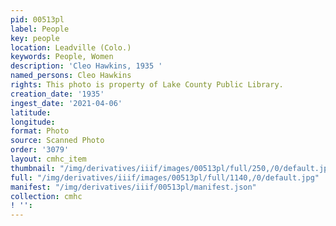 ```yaml
---
pid: 00513pl
label: People
key: people
location: Leadville (Colo.)
keywords: People, Women
description: 'Cleo Hawkins, 1935 '
named_persons: Cleo Hawkins
rights: This photo is property of Lake County Public Library.
creation_date: '1935'
ingest_date: '2021-04-06'
latitude: 
longitude: 
format: Photo
source: Scanned Photo
order: '3079'
layout: cmhc_item
thumbnail: "/img/derivatives/iiif/images/00513pl/full/250,/0/default.jpg"
full: "/img/derivatives/iiif/images/00513pl/full/1140,/0/default.jpg"
manifest: "/img/derivatives/iiif/00513pl/manifest.json"
collection: cmhc
! '': 
---
```

